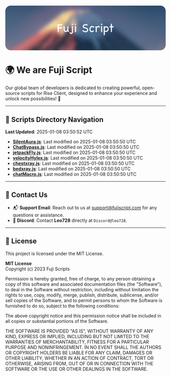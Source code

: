 ![Banner](.github/b.webp)

# 🌍 **We are Fuji Script**

Our global team of developers is dedicated to creating powerful, open-source scripts for Rise Client, designed to enhance your experience and unlock new possibilities! 🌟

---
<!-- SCRIPTS_NAVIGATION_START -->
## 📂 **Scripts Directory Navigation**

**Last Updated**: 2025-01-08 03:50:52 UTC

- **[SilentAura.js](scripts/SilentAura.js)**: Last modified on 2025-01-08 03:50:50 UTC
- **[ChatBypass.js](scripts/ChatBypass.js)**: Last modified on 2025-01-08 03:50:50 UTC
- **[jetpackFly.js](scripts/jetpackFly.js)**: Last modified on 2025-01-08 03:50:50 UTC
- **[velocityHylex.js](scripts/velocityHylex.js)**: Last modified on 2025-01-08 03:50:50 UTC
- **[chestxray.js](scripts/chestxray.js)**: Last modified on 2025-01-08 03:50:50 UTC
- **[bedxray.js](scripts/bedxray.js)**: Last modified on 2025-01-08 03:50:50 UTC
- **[chatMacro.js](scripts/chatMacro.js)**: Last modified on 2025-01-08 03:50:50 UTC

<!-- SCRIPTS_NAVIGATION_END -->

---

## 💬 **Contact Us**  
- 📬 **Support Email**: Reach out to us at [support@fujiscript.com](mailto:support@fujiscript.com) for any questions or assistance.  
- 💬 **Discord**: Contact **Leo728** directly at `Discord@leo728`.

---

## 📜 **License**

This project is licensed under the MIT License.  

**MIT License**  
Copyright (c) 2023 Fuji Scripts  

Permission is hereby granted, free of charge, to any person obtaining a copy of this software and associated documentation files (the "Software"), to deal in the Software without restriction, including without limitation the rights to use, copy, modify, merge, publish, distribute, sublicense, and/or sell copies of the Software, and to permit persons to whom the Software is furnished to do so, subject to the following conditions:  

The above copyright notice and this permission notice shall be included in all copies or substantial portions of the Software.  

THE SOFTWARE IS PROVIDED "AS IS", WITHOUT WARRANTY OF ANY KIND, EXPRESS OR IMPLIED, INCLUDING BUT NOT LIMITED TO THE WARRANTIES OF MERCHANTABILITY, FITNESS FOR A PARTICULAR PURPOSE AND NONINFRINGEMENT. IN NO EVENT SHALL THE AUTHORS OR COPYRIGHT HOLDERS BE LIABLE FOR ANY CLAIM, DAMAGES OR OTHER LIABILITY, WHETHER IN AN ACTION OF CONTRACT, TORT OR OTHERWISE, ARISING FROM, OUT OF OR IN CONNECTION WITH THE SOFTWARE OR THE USE OR OTHER DEALINGS IN THE SOFTWARE.  

